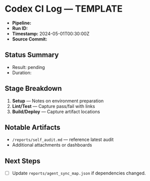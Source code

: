 # Codex CI Log — TEMPLATE
- **Pipeline:** <workflow name>
- **Run ID:** <ci-run-id>
- **Timestamp:** 2024-05-01T00:30:00Z
- **Source Commit:** <commit-sha>

## Status Summary
- Result: pending
- Duration: <minutes>

## Stage Breakdown
1. **Setup** — Notes on environment preparation
2. **Lint/Test** — Capture pass/fail with links
3. **Build/Deploy** — Capture artifact locations

## Notable Artifacts
- `/reports/self_audit.md` — reference latest audit
- Additional attachments or dashboards

## Next Steps
- [ ] Update `reports/agent_sync_map.json` if dependencies changed.
